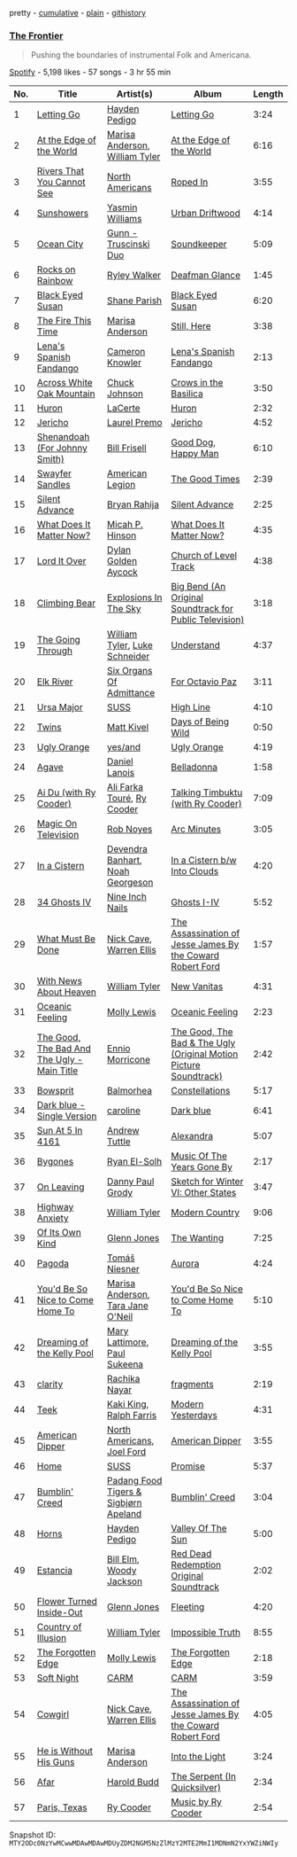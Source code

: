 pretty - [cumulative](/playlists/cumulative/37i9dQZF1DX6JJBnsLRONu.md) - [plain](/playlists/plain/37i9dQZF1DX6JJBnsLRONu) - [githistory](https://github.githistory.xyz/mackorone/spotify-playlist-archive/blob/main/playlists/plain/37i9dQZF1DX6JJBnsLRONu)

### [The Frontier](https://open.spotify.com/playlist/37i9dQZF1DX6JJBnsLRONu)

> Pushing the boundaries of instrumental Folk and Americana.

[Spotify](https://open.spotify.com/user/spotify) - 5,198 likes - 57 songs - 3 hr 55 min

| No. | Title | Artist(s) | Album | Length |
|---|---|---|---|---|
| 1 | [Letting Go](https://open.spotify.com/track/2sYKMfMLXwmK6idbtpxYTD) | [Hayden Pedigo](https://open.spotify.com/artist/4OR0gbDLGgJ4fxoXB0ZCYZ) | [Letting Go](https://open.spotify.com/album/46N1u5BuUGsZlj7pij2JRK) | 3:24 |
| 2 | [At the Edge of the World](https://open.spotify.com/track/1HNy9IZDRBBWOc2HYUSIJw) | [Marisa Anderson](https://open.spotify.com/artist/5j2d5CS0sh2LTpFsrKAFcW), [William Tyler](https://open.spotify.com/artist/3iexGtoBAyCUbxOKeru5py) | [At the Edge of the World](https://open.spotify.com/album/3pPEotWlGwWvmZfiMJvn8R) | 6:16 |
| 3 | [Rivers That You Cannot See](https://open.spotify.com/track/26bA7q3YUyxrGwftjN1Z7K) | [North Americans](https://open.spotify.com/artist/0SsM5OCOiiwycZIO63OT1S) | [Roped In](https://open.spotify.com/album/2TWvHZBa5cru4yanQijv5I) | 3:55 |
| 4 | [Sunshowers](https://open.spotify.com/track/0fVK2hNr9GEvCwVvqysLfU) | [Yasmin Williams](https://open.spotify.com/artist/4j8CsPzssbM8TCjSvgnmSs) | [Urban Driftwood](https://open.spotify.com/album/0Qz0FCP2OvKtx4WG21PVrJ) | 4:14 |
| 5 | [Ocean City](https://open.spotify.com/track/7MJh38zfhn9srvGNyax29M) | [Gunn \- Truscinski Duo](https://open.spotify.com/artist/58PU6MWEroVyXXTXmpzdny) | [Soundkeeper](https://open.spotify.com/album/5mbLZNPWompf0VZ0Vb8gcV) | 5:09 |
| 6 | [Rocks on Rainbow](https://open.spotify.com/track/2tdLYfGjdOdk73VGfLuB7D) | [Ryley Walker](https://open.spotify.com/artist/7xwppARWdjgnJSKLhbGzFc) | [Deafman Glance](https://open.spotify.com/album/3OK32MaMXRDNRgdDzBJikw) | 1:45 |
| 7 | [Black Eyed Susan](https://open.spotify.com/track/4O6qHINcYgFcyK5jj6GcRH) | [Shane Parish](https://open.spotify.com/artist/3cvqyc36Wu2EbRd2Wf8dgr) | [Black Eyed Susan](https://open.spotify.com/album/0JJyu6jluatrwYKbEXGHjC) | 6:20 |
| 8 | [The Fire This Time](https://open.spotify.com/track/5BIip1tjBoYcc4oE6zAvVM) | [Marisa Anderson](https://open.spotify.com/artist/5j2d5CS0sh2LTpFsrKAFcW) | [Still, Here](https://open.spotify.com/album/4VbsBmQarXq8y249LaqdGU) | 3:38 |
| 9 | [Lena's Spanish Fandango](https://open.spotify.com/track/6OCTtpocRWu99aukOBx5Ho) | [Cameron Knowler](https://open.spotify.com/artist/23AZoLIuQTmTt3jK7VOMkP) | [Lena's Spanish Fandango](https://open.spotify.com/album/6l5BY7ev03UzlbJxKrq1bH) | 2:13 |
| 10 | [Across White Oak Mountain](https://open.spotify.com/track/6mFuM7qrH8p57mgYeG3IRI) | [Chuck Johnson](https://open.spotify.com/artist/5lRVe4YjX70hurTNtjek0f) | [Crows in the Basilica](https://open.spotify.com/album/08ukVwsvdLCb4GSplKE3u6) | 3:50 |
| 11 | [Huron](https://open.spotify.com/track/1pTkkX3dARoW4FOIBQv4rv) | [LaCerte](https://open.spotify.com/artist/3BtWF0iqzutntjuCfxh6NN) | [Huron](https://open.spotify.com/album/1eYlcFAGA6Nh0nMjlqrQZF) | 2:32 |
| 12 | [Jericho](https://open.spotify.com/track/5oNvZprFIEffLJv5jVa9h9) | [Laurel Premo](https://open.spotify.com/artist/1xb97sU2gSPLt2TBtKQeVT) | [Jericho](https://open.spotify.com/album/0Vq9bdUGdZUCW2i1rmnjfk) | 4:52 |
| 13 | [Shenandoah \(For Johnny Smith\)](https://open.spotify.com/track/1WDOzVi6U8H4JEeYNg3eOQ) | [Bill Frisell](https://open.spotify.com/artist/3SONlwqLIP2GtaMh9pLYe5) | [Good Dog, Happy Man](https://open.spotify.com/album/4ICZxA4JmNgkrjT9d30TJX) | 6:10 |
| 14 | [Swayfer Sandles](https://open.spotify.com/track/0g2Sexo4C8cIS5tmDUakjP) | [American Legion](https://open.spotify.com/artist/0jffXLYJMz2VeBonnuICk3) | [The Good Times](https://open.spotify.com/album/2M6pgY4xaIQcjpcMx8cFjP) | 2:39 |
| 15 | [Silent Advance](https://open.spotify.com/track/1rmQpmB07R7ehokVR74AQW) | [Bryan Rahija](https://open.spotify.com/artist/17OekKFB72Bbu7R14sde59) | [Silent Advance](https://open.spotify.com/album/5j5jKiWgjZ7w4VDNVBEuW8) | 2:25 |
| 16 | [What Does It Matter Now?](https://open.spotify.com/track/4DpNmLojUrA9RqvdGLTr2M) | [Micah P\. Hinson](https://open.spotify.com/artist/6M5FR3JkFFVDkgwtO6Vtz6) | [What Does It Matter Now?](https://open.spotify.com/album/6MoxDbETwqsHJHg0T3GTmR) | 4:35 |
| 17 | [Lord It Over](https://open.spotify.com/track/1ep4SZNTde7rDftHhY9Yq1) | [Dylan Golden Aycock](https://open.spotify.com/artist/5LO5Gtv41xC0058NdQsDmZ) | [Church of Level Track](https://open.spotify.com/album/0naTNqCkQO4hukkSaWk9Md) | 4:38 |
| 18 | [Climbing Bear](https://open.spotify.com/track/36lEFwL7po0THo1sTAmAtO) | [Explosions In The Sky](https://open.spotify.com/artist/1uQWmt1OhuHGRKmZ2ZcL6p) | [Big Bend \(An Original Soundtrack for Public Television\)](https://open.spotify.com/album/7w3BcToSqLYL2z3HOgMWwv) | 3:18 |
| 19 | [The Going Through](https://open.spotify.com/track/4zAdKEsF0LHCSVeWaAm0I1) | [William Tyler](https://open.spotify.com/artist/3iexGtoBAyCUbxOKeru5py), [Luke Schneider](https://open.spotify.com/artist/0lT5edBQPui5NiGQLLG2Gb) | [Understand](https://open.spotify.com/album/7kPbydEQtj9F6TW6NEwSdI) | 4:37 |
| 20 | [Elk River](https://open.spotify.com/track/75s7uFrBUhwHH4sVbsSn0a) | [Six Organs Of Admittance](https://open.spotify.com/artist/5jX8L7D6vWHYlNj9k361vI) | [For Octavio Paz](https://open.spotify.com/album/1KsF9degqPu3DEJTQLalNI) | 3:11 |
| 21 | [Ursa Major](https://open.spotify.com/track/7jMmgzKA33wNfqwW99it4P) | [SUSS](https://open.spotify.com/artist/3qb5O9pLE0urqttdq4CqLS) | [High Line](https://open.spotify.com/album/4p5LlAKeW83lehTf5sUCUo) | 4:10 |
| 22 | [Twins](https://open.spotify.com/track/0SeCA3vPHuXGP6sizB05ZA) | [Matt Kivel](https://open.spotify.com/artist/2WkXhpsmgr8xeRpfF9Bl1w) | [Days of Being Wild](https://open.spotify.com/album/4OUF3bDg60cOEqlHLsLDA0) | 0:50 |
| 23 | [Ugly Orange](https://open.spotify.com/track/4O2JBu39WoNet8tz3xOS2P) | [yes/and](https://open.spotify.com/artist/7IxiRbidPWbGcs1K14lf98) | [Ugly Orange](https://open.spotify.com/album/5nRm1J2j9EqyHZrYVFCnho) | 4:19 |
| 24 | [Agave](https://open.spotify.com/track/6naW8OkDHDhM4wYEwZJgwe) | [Daniel Lanois](https://open.spotify.com/artist/5S0AJvE9NB1kGrXRfYh690) | [Belladonna](https://open.spotify.com/album/05tAz0b9gHjjlpaIOxNvfy) | 1:58 |
| 25 | [Ai Du \(with Ry Cooder\)](https://open.spotify.com/track/3c6wivu78aLN7ZXp8UbpaI) | [Ali Farka Touré](https://open.spotify.com/artist/3mNygoyrEKLgo6sx0MzwOL), [Ry Cooder](https://open.spotify.com/artist/1CPwHx5lgVxv0rfcp7UXLx) | [Talking Timbuktu \(with Ry Cooder\)](https://open.spotify.com/album/2MSgPFGGgIn5EqLezjLpt9) | 7:09 |
| 26 | [Magic On Television](https://open.spotify.com/track/3iGrVu4WWxgVXeDA9DzpvK) | [Rob Noyes](https://open.spotify.com/artist/7fZ7su6bgTRy96bAUZJVaT) | [Arc Minutes](https://open.spotify.com/album/70ueiLONdgQZhlfDEeu377) | 3:05 |
| 27 | [In a Cistern](https://open.spotify.com/track/4l9qE7OMktnSUGwvU7kLNU) | [Devendra Banhart](https://open.spotify.com/artist/1YZEoYFXx4AxVv13OiOPvZ), [Noah Georgeson](https://open.spotify.com/artist/560GMyzlOxLgjvQdFjaHh8) | [In a Cistern b/w Into Clouds](https://open.spotify.com/album/6xlCxwfhcHoAB9QFPltjU3) | 4:20 |
| 28 | [34 Ghosts IV](https://open.spotify.com/track/2vXOjiwfjobOqrezcuSBok) | [Nine Inch Nails](https://open.spotify.com/artist/0X380XXQSNBYuleKzav5UO) | [Ghosts I\-IV](https://open.spotify.com/album/0lOn8nKk4dzzRfnCCCRbwp) | 5:52 |
| 29 | [What Must Be Done](https://open.spotify.com/track/3buV0hT4g8GOIa8l2OJIJN) | [Nick Cave](https://open.spotify.com/artist/1RM5gp0RFfjpJhCYFPB30p), [Warren Ellis](https://open.spotify.com/artist/0A8tch4LePxVn1Cn60wGXu) | [The Assassination of Jesse James By the Coward Robert Ford](https://open.spotify.com/album/6RzRjlvdLSDwkx8bMHyPLs) | 1:57 |
| 30 | [With News About Heaven](https://open.spotify.com/track/74QHxzRk23oaNMsMtOw5GE) | [William Tyler](https://open.spotify.com/artist/3iexGtoBAyCUbxOKeru5py) | [New Vanitas](https://open.spotify.com/album/5EZWB44UxQvTllmmOvarXw) | 4:31 |
| 31 | [Oceanic Feeling](https://open.spotify.com/track/6pkXXWpMwdZZTXoaCDZ6Ci) | [Molly Lewis](https://open.spotify.com/artist/16eM95zw2t0KRDniuNFKVt) | [Oceanic Feeling](https://open.spotify.com/album/3XNiuRi67PCCF4SradXcqH) | 2:23 |
| 32 | [The Good, The Bad And The Ugly \- Main Title](https://open.spotify.com/track/1JSIWsJfxOji0FrxFcxdCK) | [Ennio Morricone](https://open.spotify.com/artist/1nIUhcKHnK6iyumRyoV68C) | [The Good, The Bad & The Ugly \(Original Motion Picture Soundtrack\)](https://open.spotify.com/album/1oLT2HO5MVNS8U4kEuBvdJ) | 2:42 |
| 33 | [Bowsprit](https://open.spotify.com/track/04Fcjafu59OwzIYYVXJjbU) | [Balmorhea](https://open.spotify.com/artist/1U0FaHAc4fcwQcYEJFgkm9) | [Constellations](https://open.spotify.com/album/5nlIENUVFPbOEobbADbJZV) | 5:17 |
| 34 | [Dark blue \- Single Version](https://open.spotify.com/track/6hJmk78LAXe2HGXeCcHWKF) | [caroline](https://open.spotify.com/artist/0nwTtqff9SoWoTnTFeZ7YA) | [Dark blue](https://open.spotify.com/album/2XHf9J09d4af5spwdUWOt6) | 6:41 |
| 35 | [Sun At 5 In 4161](https://open.spotify.com/track/28X5wrV8PXG4PpbEv7pjUt) | [Andrew Tuttle](https://open.spotify.com/artist/7oyH6DSD42pak09Jzqj9i7) | [Alexandra](https://open.spotify.com/album/79IqAxOyFTR78bqjoVLEB4) | 5:07 |
| 36 | [Bygones](https://open.spotify.com/track/3rDrc8DWypAxQEDGrtQtef) | [Ryan El\-Solh](https://open.spotify.com/artist/0f9ubfpGvJ36GVpoaNocHo) | [Music Of The Years Gone By](https://open.spotify.com/album/5IxUSO2jxbtXYu8vP34R47) | 2:17 |
| 37 | [On Leaving](https://open.spotify.com/track/032quG1KT3ITdtKYnL7izw) | [Danny Paul Grody](https://open.spotify.com/artist/4dzotwHwOl10pysUzOMvJx) | [Sketch for Winter VI: Other States](https://open.spotify.com/album/1pKBpAF1OEvDFO0b6qZ7ff) | 3:47 |
| 38 | [Highway Anxiety](https://open.spotify.com/track/3JLXnHbsF9kJrAphXVPoF6) | [William Tyler](https://open.spotify.com/artist/3iexGtoBAyCUbxOKeru5py) | [Modern Country](https://open.spotify.com/album/64esKG7wBOEr573Zp77cUT) | 9:06 |
| 39 | [Of Its Own Kind](https://open.spotify.com/track/7pufqAWLZoZiMAtW5Wofyi) | [Glenn Jones](https://open.spotify.com/artist/7HY8lCkyEUSL5jfENlkshV) | [The Wanting](https://open.spotify.com/album/5ZHWtCqGocOYJh1G0RUg2A) | 7:25 |
| 40 | [Pagoda](https://open.spotify.com/track/0pwMGBX9miS0M5AKWILj23) | [Tomáš Niesner](https://open.spotify.com/artist/2HWIXFTcVPVuXasYaauMlW) | [Aurora](https://open.spotify.com/album/7oUX2Z9Bp6BywRQGVG5wY9) | 4:24 |
| 41 | [You'd Be So Nice to Come Home To](https://open.spotify.com/track/37RJq9ytdQqVltw1aOYIZj) | [Marisa Anderson](https://open.spotify.com/artist/5j2d5CS0sh2LTpFsrKAFcW), [Tara Jane O'Neil](https://open.spotify.com/artist/67S18PLepUFPvHhMgCJPZk) | [You'd Be So Nice to Come Home To](https://open.spotify.com/album/0jUyjOeULoz1T3QXbgIk6k) | 5:10 |
| 42 | [Dreaming of the Kelly Pool](https://open.spotify.com/track/2oiA79pJ9Y901ZS2qd6Jl1) | [Mary Lattimore](https://open.spotify.com/artist/38MKhZmMRHAZRz8LqtKIBw), [Paul Sukeena](https://open.spotify.com/artist/2BATlF7iN0eToMP3ev80mH) | [Dreaming of the Kelly Pool](https://open.spotify.com/album/7L5ViL8FXX0tr7ccEByRfH) | 3:55 |
| 43 | [clarity](https://open.spotify.com/track/4ux5lTkBgmIFNFC83TwZj8) | [Rachika Nayar](https://open.spotify.com/artist/6afqNtQw2IUvXw6JeIRgQZ) | [fragments](https://open.spotify.com/album/67EzhMUZJBwTnXpnnSY6Jx) | 2:19 |
| 44 | [Teek](https://open.spotify.com/track/5pbRRA6wZm1OtBDXQl464D) | [Kaki King](https://open.spotify.com/artist/1s2pki7lATUaBOL76E3vCV), [Ralph Farris](https://open.spotify.com/artist/7MqERo1Nx2kIaJJF9xjrUN) | [Modern Yesterdays](https://open.spotify.com/album/4pgnnkCEHdnCMzx2WS9tAI) | 4:31 |
| 45 | [American Dipper](https://open.spotify.com/track/1PJvxtfe6W1aeQKiXjGmSc) | [North Americans](https://open.spotify.com/artist/0SsM5OCOiiwycZIO63OT1S), [Joel Ford](https://open.spotify.com/artist/5XiDsZ4MdTGfZvUEVBGfiA) | [American Dipper](https://open.spotify.com/album/648j3s2wgIRU0v1YiVTLil) | 3:55 |
| 46 | [Home](https://open.spotify.com/track/3OOW0UYCJ4cBJ3Tm0vsWzx) | [SUSS](https://open.spotify.com/artist/3qb5O9pLE0urqttdq4CqLS) | [Promise](https://open.spotify.com/album/0oXfn8vzQ1yicX2dBkLgf4) | 5:37 |
| 47 | [Bumblin' Creed](https://open.spotify.com/track/1NT4NQQgQmnqyI4ur5W4qf) | [Padang Food Tigers & Sigbjørn Apeland](https://open.spotify.com/artist/0vXLxVov9wThTze1YI6rIU) | [Bumblin' Creed](https://open.spotify.com/album/5xqGo1QHYYGAYHVsRBqyFp) | 3:04 |
| 48 | [Horns](https://open.spotify.com/track/3bEKkgqk0Kf2PNlF7hHPxP) | [Hayden Pedigo](https://open.spotify.com/artist/4OR0gbDLGgJ4fxoXB0ZCYZ) | [Valley Of The Sun](https://open.spotify.com/album/3dPcgvFJbBLvB0WZkvEEiN) | 5:00 |
| 49 | [Estancia](https://open.spotify.com/track/6JSZq2FkHOZGZ5hV85fBa2) | [Bill Elm](https://open.spotify.com/artist/2TWP5hw802RnTGqBo0GhaW), [Woody Jackson](https://open.spotify.com/artist/6VYtpsmVgSqOFf3ttfqnVX) | [Red Dead Redemption Original Soundtrack](https://open.spotify.com/album/7vtoDPM9m1Bs4srekUEpCK) | 2:02 |
| 50 | [Flower Turned Inside\-Out](https://open.spotify.com/track/25ISO5GDUQU94hqhjFFQIS) | [Glenn Jones](https://open.spotify.com/artist/7HY8lCkyEUSL5jfENlkshV) | [Fleeting](https://open.spotify.com/album/1nJRtI9d5gAd3HZjN2IXLA) | 4:20 |
| 51 | [Country of Illusion](https://open.spotify.com/track/0ZggavuoEzQ2P9iRua8UVv) | [William Tyler](https://open.spotify.com/artist/3iexGtoBAyCUbxOKeru5py) | [Impossible Truth](https://open.spotify.com/album/6bFIXguELPw4vEjL1Kh6uz) | 8:55 |
| 52 | [The Forgotten Edge](https://open.spotify.com/track/6bcrgRF256yQ4gYd3dZXJN) | [Molly Lewis](https://open.spotify.com/artist/16eM95zw2t0KRDniuNFKVt) | [The Forgotten Edge](https://open.spotify.com/album/5lcXZjNubYS7GEJOxRn9Xo) | 2:18 |
| 53 | [Soft Night](https://open.spotify.com/track/0aFGdSW8JVpayHajgBDQfC) | [CARM](https://open.spotify.com/artist/3596asOGwi58IfCICpBbQZ) | [CARM](https://open.spotify.com/album/4HRxwMgEEOYGe0YO3JkGGG) | 3:59 |
| 54 | [Cowgirl](https://open.spotify.com/track/65jc3aumDKlwvxAfwTXBv6) | [Nick Cave](https://open.spotify.com/artist/1RM5gp0RFfjpJhCYFPB30p), [Warren Ellis](https://open.spotify.com/artist/0A8tch4LePxVn1Cn60wGXu) | [The Assassination of Jesse James By the Coward Robert Ford](https://open.spotify.com/album/6RzRjlvdLSDwkx8bMHyPLs) | 4:05 |
| 55 | [He is Without His Guns](https://open.spotify.com/track/1ZkNI3JpzfQ5LMV33zH7Jg) | [Marisa Anderson](https://open.spotify.com/artist/5j2d5CS0sh2LTpFsrKAFcW) | [Into the Light](https://open.spotify.com/album/6PKMSpHdDkaay6WTBUzxz0) | 3:24 |
| 56 | [Afar](https://open.spotify.com/track/2xYXPFalEjva3zI8ZYe2yQ) | [Harold Budd](https://open.spotify.com/artist/3uOCouLFR4bVx0XeiQJSbl) | [The Serpent \(In Quicksilver\)](https://open.spotify.com/album/3btBOcfiQYdEhYoiAKR4tl) | 2:34 |
| 57 | [Paris, Texas](https://open.spotify.com/track/1idiifjTcCoGfBeZiYOdim) | [Ry Cooder](https://open.spotify.com/artist/1CPwHx5lgVxv0rfcp7UXLx) | [Music by Ry Cooder](https://open.spotify.com/album/0gLaTb6BP8pySUWwkiZjdD) | 2:54 |

Snapshot ID: `MTY2ODc0NzYwMCwwMDAwMDAwMDUyZDM2NGM5NzZlMzY2MTE2MmI1MDNmN2YxYWZiNWIy`
